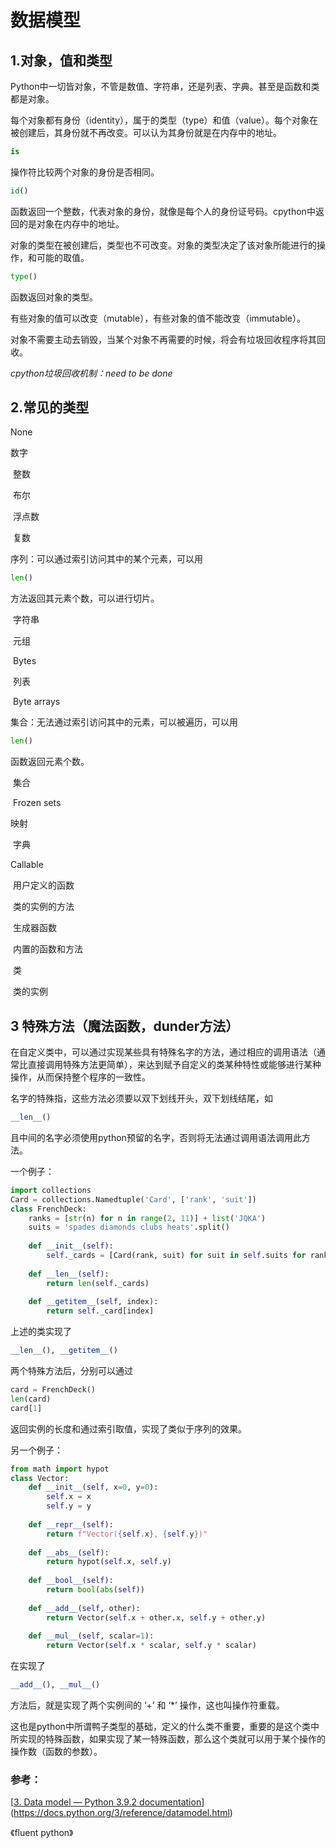 # 数据模型

## 1.对象，值和类型

Python中一切皆对象，不管是数值、字符串，还是列表、字典。甚至是函数和类都是对象。

每个对象都有身份（identity），属于的类型（type）和值（value）。每个对象在被创建后，其身份就不再改变。可以认为其身份就是在内存中的地址。

```python
is
```

操作符比较两个对象的身份是否相同。

```python
id()
```

函数返回一个整数，代表对象的身份，就像是每个人的身份证号码。cpython中返回的是对象在内存中的地址。

对象的类型在被创建后，类型也不可改变。对象的类型决定了该对象所能进行的操作，和可能的取值。

```python
type()
```

函数返回对象的类型。

有些对象的值可以改变（mutable），有些对象的值不能改变（immutable）。

对象不需要主动去销毁，当某个对象不再需要的时候，将会有垃圾回收程序将其回收。

*cpython垃圾回收机制：need to be done*

## 2.常见的类型

None

数字

​	整数

​	布尔

​	浮点数

​	复数

序列：可以通过索引访问其中的某个元素，可以用

```python
len()
```

方法返回其元素个数，可以进行切片。

​	字符串

​	元组

​	Bytes

​	列表

​	Byte arrays

集合：无法通过索引访问其中的元素，可以被遍历，可以用

```python
len()
```

函数返回元素个数。

​	集合

​	Frozen sets

映射

​	字典

Callable

​	用户定义的函数

​	类的实例的方法

​	生成器函数

​	内置的函数和方法

​	类

​	类的实例

## 3 特殊方法（魔法函数，dunder方法）

在自定义类中，可以通过实现某些具有特殊名字的方法，通过相应的调用语法（通常比直接调用特殊方法更简单），来达到赋予自定义的类某种特性或能够进行某种操作，从而保持整个程序的一致性。

名字的特殊指，这些方法必须要以双下划线开头，双下划线结尾，如

```python
__len__()
```

且中间的名字必须使用python预留的名字，否则将无法通过调用语法调用此方法。

一个例子：

```python
import collections
Card = collections.Namedtuple('Card', ['rank', 'suit'])
class FrenchDeck:
	ranks = [str(n) for n in range(2, 11)] + list('JQKA')
	suits = 'spades diamonds clubs heats'.split()
	
	def __init__(self):
		self._cards = [Card(rank, suit) for suit in self.suits for rank in self.ranks]
		
	def __len__(self):
		return len(self._cards)
		
	def __getitem__(self, index):
		return self._card[index]
```

上述的类实现了

```python
__len__(), __getitem__()
```

两个特殊方法后，分别可以通过

```python
card = FrenchDeck()
len(card)
card[1]
```

返回实例的长度和通过索引取值，实现了类似于序列的效果。

另一个例子：

```python
from math import hypot
class Vector:
	def __init__(self, x=0, y=0):
		self.x = x
		self.y = y
	
	def __repr__(self):
		return f"Vector({self.x}, {self.y})"
	
	def __abs__(self):
		return hypot(self.x, self.y)
		
	def __bool__(self):
		return bool(abs(self))
		
	def __add__(self, other):
		return Vector(self.x + other.x, self.y + other.y)
		
	def __mul__(self, scalar=1):
		return Vector(self.x * scalar, self.y * scalar)
```

在实现了

```python
__add__(), __mul__()
```

方法后，就是实现了两个实例间的 ‘+’ 和 ‘*’ 操作，这也叫操作符重载。

这也是python中所谓鸭子类型的基础，定义的什么类不重要，重要的是这个类中所实现的特殊函数，如果实现了某一特殊函数，那么这个类就可以用于某个操作的操作数（函数的参数）。

### 参考：

[[3. Data model — Python 3.9.2 documentation](https://docs.python.org/3/reference/datamodel.html)](https://docs.python.org/3/reference/datamodel.html)

《fluent python》

